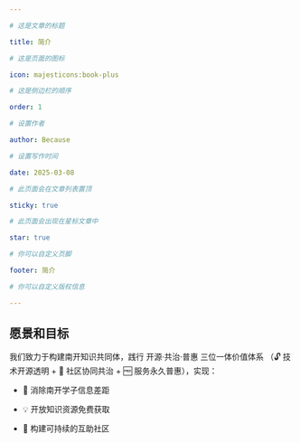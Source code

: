 ```yaml
---

# 这是文章的标题

title: 简介

# 这是页面的图标

icon: majesticons:book-plus

# 这是侧边栏的顺序

order: 1

# 设置作者

author: Because

# 设置写作时间

date: 2025-03-08

# 此页面会在文章列表置顶

sticky: true

# 此页面会出现在星标文章中

star: true

# 你可以自定义页脚

footer: 简介

# 你可以自定义版权信息

---
```


## 愿景和目标

我们致力于构建南开知识共同体，践行 开源·共治·普惠 三位一体价值体系  （🔓 技术开源透明 + 🤝 社区协同共治 + 🆓 服务永久普惠），实现：

- 🚀 消除南开学子信息差距

- 💡 开放知识资源免费获取

- 🌱 构建可持续的互助社区
